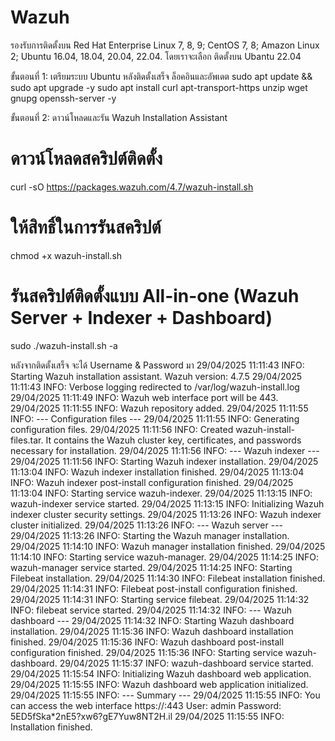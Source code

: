 # Wazuh
รองรับการติดตั้งบน
Red Hat Enterprise Linux 7, 8, 9; 
CentOS 7, 8; 
Amazon Linux 2; 
Ubuntu 16.04, 18.04, 20.04, 22.04.
โดยเราจะเลือก ติดตั้งบน Ubantu 22.04

ขั้นตอนที่ 1: เตรียมระบบ Ubuntu
หลังติดตั้งเสร็จ ล็อคอินและอัพเดต
sudo apt update && sudo apt upgrade -y
sudo apt install curl apt-transport-https unzip wget gnupg openssh-server -y

ขั้นตอนที่ 2: ดาวน์โหลดและรัน Wazuh Installation Assistant
# ดาวน์โหลดสคริปต์ติดตั้ง
curl -sO https://packages.wazuh.com/4.7/wazuh-install.sh
# ให้สิทธิ์ในการรันสคริปต์
chmod +x wazuh-install.sh
# รันสคริปต์ติดตั้งแบบ All-in-one (Wazuh Server + Indexer + Dashboard)
sudo ./wazuh-install.sh -a


หลังจากติดตั้งเสร็จ จะได้ Username & Password มา
29/04/2025 11:11:43 INFO: Starting Wazuh installation assistant. Wazuh version: 4.7.5
29/04/2025 11:11:43 INFO: Verbose logging redirected to /var/log/wazuh-install.log
29/04/2025 11:11:49 INFO: Wazuh web interface port will be 443.
29/04/2025 11:11:55 INFO: Wazuh repository added.
29/04/2025 11:11:55 INFO: --- Configuration files ---
29/04/2025 11:11:55 INFO: Generating configuration files.
29/04/2025 11:11:56 INFO: Created wazuh-install-files.tar. It contains the Wazuh cluster key, certificates, and passwords necessary for installation.
29/04/2025 11:11:56 INFO: --- Wazuh indexer ---
29/04/2025 11:11:56 INFO: Starting Wazuh indexer installation.
29/04/2025 11:13:04 INFO: Wazuh indexer installation finished.
29/04/2025 11:13:04 INFO: Wazuh indexer post-install configuration finished.
29/04/2025 11:13:04 INFO: Starting service wazuh-indexer.
29/04/2025 11:13:15 INFO: wazuh-indexer service started.
29/04/2025 11:13:15 INFO: Initializing Wazuh indexer cluster security settings.
29/04/2025 11:13:26 INFO: Wazuh indexer cluster initialized.
29/04/2025 11:13:26 INFO: --- Wazuh server ---
29/04/2025 11:13:26 INFO: Starting the Wazuh manager installation.
29/04/2025 11:14:10 INFO: Wazuh manager installation finished.
29/04/2025 11:14:10 INFO: Starting service wazuh-manager.
29/04/2025 11:14:25 INFO: wazuh-manager service started.
29/04/2025 11:14:25 INFO: Starting Filebeat installation.
29/04/2025 11:14:30 INFO: Filebeat installation finished.
29/04/2025 11:14:31 INFO: Filebeat post-install configuration finished.
29/04/2025 11:14:31 INFO: Starting service filebeat.
29/04/2025 11:14:32 INFO: filebeat service started.
29/04/2025 11:14:32 INFO: --- Wazuh dashboard ---
29/04/2025 11:14:32 INFO: Starting Wazuh dashboard installation.
29/04/2025 11:15:36 INFO: Wazuh dashboard installation finished.
29/04/2025 11:15:36 INFO: Wazuh dashboard post-install configuration finished.
29/04/2025 11:15:36 INFO: Starting service wazuh-dashboard.
29/04/2025 11:15:37 INFO: wazuh-dashboard service started.
29/04/2025 11:15:54 INFO: Initializing Wazuh dashboard web application.
29/04/2025 11:15:55 INFO: Wazuh dashboard web application initialized.
29/04/2025 11:15:55 INFO: --- Summary ---
29/04/2025 11:15:55 INFO: You can access the web interface https://<wazuh-dashboard-ip>:443
    User: admin
    Password: 5ED5fSka*2nE5?xw6?gE7Yuw8NT2H.il
29/04/2025 11:15:55 INFO: Installation finished.

